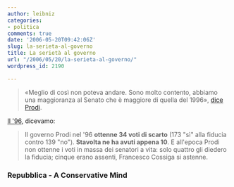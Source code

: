 ```yaml
---
author: leibniz
categories:
- politica
comments: true
date: '2006-05-20T09:42:06Z'
slug: la-serieta-al-governo
title: La serietà al governo
url: "/2006/05/20/la-serieta-al-governo/"
wordpress_id: 2190

---
```

> «Meglio di così non poteva andare. Sono molto contento, abbiamo una maggioranza al Senato che è maggiore di quella del 1996», [dice Prodi](https://www.repubblica.it/2006/05/sezioni/politica/nuovo-governo-tre/nuovo-governo-tre/nuovo-governo-tre.html).




[ Il '96](https://aconservativemind.blogspot.com/2006/05/prodi-il-voto-di-fiducia-andato-meglio.html), dicevamo:




> Il governo Prodi nel '96 **ottenne 34 voti di scarto** (173 "sì" alla fiducia contro 139 "no"). **Stavolta ne ha avuti appena 10**. E all'epoca Prodi non ottenne i voti in massa dei senatori a vita: solo quattro gli diedero la fiducia; cinque erano assenti, Francesco Cossiga si astenne.




### Repubblica - A Conservative Mind
